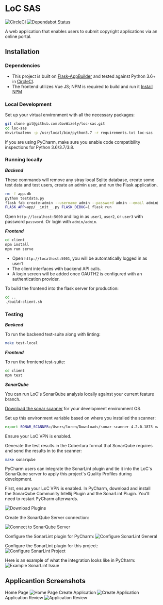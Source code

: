 # LoC SAS

[![CircleCI](https://circleci.com/gh/GovWizely/loc-sas.svg?style=svg)](https://circleci.com/gh/GovWizely/loc-sas)
[![Dependabot Status](https://api.dependabot.com/badges/status?host=github&repo=GovWizely/loc-sas)](https://dependabot.com)

A web application that enables users to submit copyright applications via an online portal.

## Installation

### Dependencies

- This project is built on [Flask-AppBuilder](https://github.com/dpgaspar/Flask-AppBuilder) and tested against Python 3.6+ in [CircleCI](https://app.circleci.com/github/GovWizely/loc-sas/pipelines).
- The frontend utilizes Vue JS; NPM is required to build and run it [Install NPM](https://www.npmjs.com/get-npm)

### Local Development

Set up your virtual environment with all the necessary packages:

```bash
git clone git@github.com:GovWizely/loc-sas.git
cd loc-sas
mkvirtualenv -p /usr/local/bin/python3.7 -r requirements.txt loc-sas
```

If you are using PyCharm, make sure you enable code compatibility inspections for Python 3.6/3.7/3.8.

### Running locally

***Backend***

These commands will remove any stray local Sqlite database, create some test data and test users, create an admin user, and run the Flask application.

```bash
rm -f app.db
python testdata.py
flask fab create-admin --username admin --password admin --email admin@example.org --firstname admin --lastname user
FLASK_APP=app/__init__.py FLASK_DEBUG=1 flask run
```

Open `http://localhost:5000` and log in as `user1`, `user2`, or `user3` with password `password`. Or login with `admin/admin`.

***Frontend***

```bash
cd client
npm install
npm run serve
```

- Open `http://localhost:5001`, you will be automatically logged in as user1
- The client interfaces with backend API calls.
- A login screen will be added once OAUTH2 is configured with an authentication provider.  

To build the frontend into the flask server for production:

```bash
cd ..
./build-client.sh
```

### Testing

***Backend***

To run the backend test-suite along with linting:

```bash
make test-local
```

***Frontend***

To run the frontend test-suite:

```bash
cd client
npm test
```

***SonarQube***

You can run LoC's SonarQube analysis locally against your current feature branch.

[Download the sonar scanner](https://docs.sonarqube.org/latest/analysis/scan/sonarscanner/) for your development environment OS.

Set up this environment variable based on where you installed the scanner:

```bash
export SONAR_SCANNER=/Users/loren/Downloads/sonar-scanner-4.2.0.1873-macosx/bin/sonar-scanner
```

Ensure your LoC VPN is enabled.

Generate the test results in the Cobertura format that SonarQube requires and send the results in to the scanner:

```bash
make sonarqube
```

PyCharm users can integrate the SonarLint plugin and tie it into the LoC's SonarQube server to apply this project's Quality Profiles during development.

First, ensure your LoC VPN is enabled. In PyCharm, download and install the SonarQube Community Intellij Plugin and the SonarLint Plugin. You'll need to restart PyCharm afterwards.

![Download Plugins](screenshots/download_plugins.png)

Create the SonarQube Server connection:

![Connect to SonarQube Server](screenshots/configure_sonarqube.png)

Configure the SonarLint plugin for PyCharm:
![Configure SonarLint General](screenshots/configure_sonarlint_general.png)

Configure the SonarLint plugin for this project:
![Configure SonarLint Project](screenshots/configure_sonarlint_project.png)

Here is an example of what the integration looks like in PyCharm:
![Example SonarLint Issue](screenshots/example_sonarlint_issue.png)

## Applicantion Screenshots

Home Page
![Home Page](screenshots/loc-copyright-home-page.png)
Create Application
![Create Application](screenshots/loc-copyright-application.png)
Application Review
![Application Review](screenshots/loc-copyright-application-review.png)
